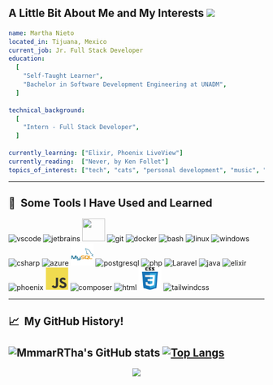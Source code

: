 <h2>A Little Bit About Me and My Interests
  <img src="https://media.giphy.com/media/VgCDAzcKvsR6OM0uWg/giphy.gif" width="40">
</h2>

```yaml
name: Martha Nieto
located_in: Tijuana, Mexico
current_job: Jr. Full Stack Developer 
education:
  [
    "Self-Taught Learner",
    "Bachelor in Software Development Engineering at UNADM",
  ]

technical_background:
  [
    "Intern - Full Stack Developer",
  ]
  
currently_learning: ["Elixir, Phoenix LiveView"]
currently_reading:  ["Never, by Ken Follet"]
topics_of_interest: ["tech", "cats", "personal development", "music", "books"]
```

---

<h2> 🚀 &nbsp;Some Tools I Have Used and Learned</h2>
<p align="left">
<img src="https://cdn.jsdelivr.net/gh/devicons/devicon/icons/vscode/vscode-original.svg" alt="vscode" width="45" height="45"/>
<img src="https://cdn.jsdelivr.net/gh/devicons/devicon/icons/jetbrains/jetbrains-original.svg" alt="jetbrains" width="45" height="45"/>
<img src="https://cdn.jsdelivr.net/gh/devicons/devicon/icons/androidstudio/androidstudio-original.svg" width="45" height="45"/>
<img src="https://cdn.jsdelivr.net/gh/devicons/devicon/icons/git/git-original.svg" alt="git" width="45" height="45"/>
<img src="https://cdn.jsdelivr.net/gh/devicons/devicon/icons/docker/docker-original.svg" alt="docker" width="45" height="45"/>
<img src="https://cdn.jsdelivr.net/gh/devicons/devicon/icons/bash/bash-plain.svg" alt="bash" width="45" height="45"/>
<img src="https://cdn.jsdelivr.net/gh/devicons/devicon/icons/linux/linux-original.svg" alt="linux" width="45" height="45"/>
<img src="https://cdn.jsdelivr.net/gh/devicons/devicon/icons/windows8/windows8-original.svg" alt="windows" width="45" height="45"/>
<img src="https://cdn.jsdelivr.net/gh/devicons/devicon/icons/csharp/csharp-original.svg" alt="csharp" width="45" height="45"/>
<img src="https://cdn.jsdelivr.net/gh/devicons/devicon/icons/azure/azure-original.svg" alt="azure" width="45" height="45" />
<img src="https://raw.githubusercontent.com/devicons/devicon/master/icons/mysql/mysql-original-wordmark.svg" alt="mysql" width="45" height="45" />
<img src="https://cdn.jsdelivr.net/gh/devicons/devicon/icons/postgresql/postgresql-original-wordmark.svg" alt="postgresql" width="45" height="45"/>
<img src="https://cdn.jsdelivr.net/gh/devicons/devicon/icons/php/php-original.svg" alt="php" width="45" height="45"/>
<img src="https://cdn.jsdelivr.net/gh/devicons/devicon/icons/laravel/laravel-plain-wordmark.svg" alt="Laravel" width="45" height="45"/>
<img src="https://cdn.jsdelivr.net/gh/devicons/devicon/icons/java/java-original-wordmark.svg" alt="java" width="45" height="45"/>
<img src="https://cdn.jsdelivr.net/gh/devicons/devicon/icons/elixir/elixir-original-wordmark.svg" alt="elixir" width="45" height="45"/>
<img src="https://cdn.jsdelivr.net/gh/devicons/devicon/icons/phoenix/phoenix-original-wordmark.svg" alt="phoenix" width="45" height="45"/>
<img src="https://raw.githubusercontent.com/devicons/devicon/master/icons/javascript/javascript-original.svg" alt="javascript" width="45" height="45" />
<img src="https://cdn.jsdelivr.net/gh/devicons/devicon/icons/composer/composer-original.svg" alt="composer" width="45" height="45"/>
<img src="https://cdn.jsdelivr.net/gh/devicons/devicon/icons/html5/html5-original.svg" alt="html" width="45" height="45"/>
<img src="https://raw.githubusercontent.com/devicons/devicon/master/icons/css3/css3-original-wordmark.svg" alt="css3" width="45" height="45" />
<img src="https://cdn.jsdelivr.net/gh/devicons/devicon/icons/tailwindcss/tailwindcss-plain.svg" alt="tailwindcss" width="45" height="45"/>
</p>
 
 ---
<h2> 📈 &nbsp;My GitHub History!</h2>

 ![MmmarRTha's GitHub stats](https://github-readme-stats.vercel.app/api?username=MmmarRTha&show_icons=true&theme=radical)
 [![Top Langs](https://github-readme-stats.vercel.app/api/top-langs/?username=MmmarRTha&langs_count=10&layout=compact&theme=radical)](https://github.com/MmmarRTha/github-readme-stats)
 ---
 <p align="center">
   <img src="https://komarev.com/ghpvc/?username=MmmarRTha&color=blueviolet"/>
 </p>

